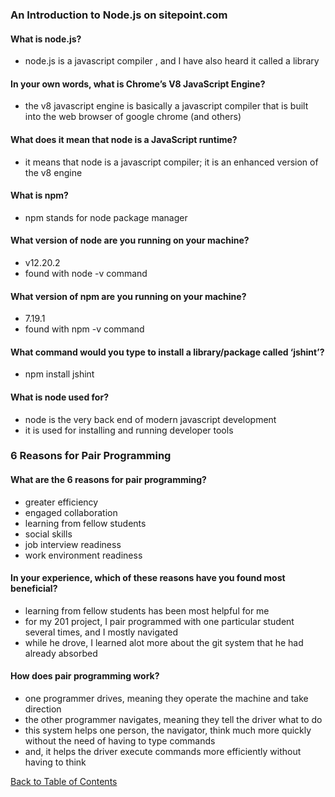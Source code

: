 ### An Introduction to Node.js on sitepoint.com

#### What is node.js?
- node.js is a javascript compiler , and I have also heard it called a library

#### In your own words, what is Chrome’s V8 JavaScript Engine?
- the v8 javascript engine is basically a javascript compiler that is built into the web browser of google chrome (and others)

#### What does it mean that node is a JavaScript runtime?
- it means that node is a javascript compiler; it is an enhanced version of the v8 engine

#### What is npm?
- npm stands for node package manager

#### What version of node are you running on your machine?
- v12.20.2
- found with node -v command

#### What version of npm are you running on your machine?
- 7.19.1
- found with npm -v command

#### What command would you type to install a library/package called ‘jshint’?
- npm install jshint

#### What is node used for?
- node is the very back end of modern javascript development
- it is used for installing and running developer tools


### 6 Reasons for Pair Programming

#### What are the 6 reasons for pair programming?
- greater efficiency
- engaged collaboration
- learning from fellow students
- social skills
- job interview readiness
- work environment readiness

#### In your experience, which of these reasons have you found most beneficial?
- learning from fellow students has been most helpful for me
- for my 201 project, I pair programmed with one particular student several times, and I mostly navigated
- while he drove, I learned alot more about the git system that he had already absorbed 

#### How does pair programming work?
- one programmer drives, meaning they operate the machine and take direction
- the other programmer navigates, meaning they tell the driver what to do
- this system helps one person, the navigator, think much more quickly without the need of having to type commands
- and, it helps the driver execute commands more efficiently without having to think

[Back to Table of Contents](https://ryanhoffman4.github.io/reading-notes/)